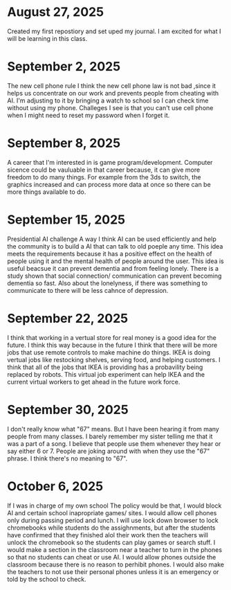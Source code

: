 # August 27, 2025
Created my first repostiory and set uped my journal. I am excited for what I will be learning in this class.
# September 2, 2025
The new cell phone rule
I think the new cell phone law is not bad ,since it helps us concentrate on our work and prevents people from cheating with AI. I'm adjusting to it by bringing a watch to school so I can check time without using my phone. Challeges I see is that you can't use cell phone when I might need to reset my password when I forget it.
# September 8, 2025
A career that I'm interested in is game program/development. Computer sicence could be vauluable in that career because, it can give more freedom to do many things. For example from the 3ds to switch, the graphics increased and can process more data at once so there can be more things available to do.
# September 15, 2025
Presidential AI challenge
A way I think AI can be used efficiently and help the community is to build a AI that can talk to old poeple any time. This idea meets the requirements because it has a positive effect on the health of people using it and the mental health of people around the user. This idea is useful beacsue it can prevent dementia and from feeling lonely. There is a study shown that social connection/ communication can prevent becoming dementia so fast. Also about the lonelyness, if there was something to communicate to there will be less cahnce of depression.
# September 22, 2025
I think that working in a vertual store for real money is a good idea for the future. I think this way because in the future I think that there will be more jobs that use remote controls to make machine do things. IKEA is doing vertual jobs like restocking shelves, serving food, and helping customers. I think that all of the jobs that IKEA is providing has a probavility being replaced by robots. This virtual job experiment can help IKEA and the current virtual workers to get ahead in the future work force.
# September 30, 2025
I don't really know what "67" means. But I have been hearing it from many people from many classes. I barely remember my sister telling me that it was a part of a song. I believe that people use them whenever they hear or say either 6 or 7. People are joking around with when they use the "67" phrase. I think there's no meaning to "67".
# October 6, 2025
If I was in charge of my own school The policy would be that, I would block AI and certain school inapropriate games/ sites. I would allow cell phones only during passing period and lunch. I will use lock down browser to lock chromebooks while students do the assighnments, but after the students have confirmed that they finished alol their work then the teachers will unlock the chromebook so the students can play games or search stuff. I would make a section in the classroom near a teacher to turn in the phones so that no students can cheat or use AI. I would allow phones outside the classroom because there is no reason to perhibit phones. I would also make the teachers to not use their personal phones unless it is an emergency or told by the school to check.
